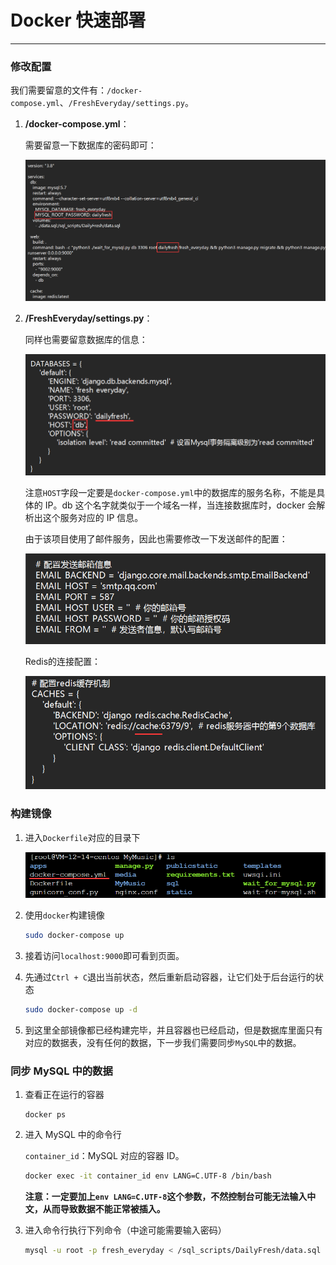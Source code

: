 # Docker 快速部署

---

### 修改配置

我们需要留意的文件有：`/docker-compose.yml`、`/FreshEveryday/settings.py`。

1. **/docker-compose.yml**：

   需要留意一下数据库的密码即可：

   ![](md-images/mysqlpassword.png)

2. **/FreshEveryday/settings.py**：

   同样也需要留意数据库的信息：

   ![](md-images/django-settings.png)

   注意`HOST`字段一定要是`docker-compose.yml`中的数据库的服务名称，不能是具体的 IP。db 这个名字就类似于一个域名一样，当连接数据库时，docker 会解析出这个服务对应的 IP 信息。
   
   由于该项目使用了邮件服务，因此也需要修改一下发送邮件的配置：
   
   ![](md-images/emailconfig.png)
   
   Redis的连接配置：
   
   ![](md-images/redisconfig.png)

### 构建镜像

1. 进入`Dockerfile`对应的目录下

   ![](md-images/dir.png)

2. 使用`docker`构建镜像

   ```bash
   sudo docker-compose up
   ```

3. 接着访问`localhost:9000`即可看到页面。

4. 先通过`Ctrl + C`退出当前状态，然后重新启动容器，让它们处于后台运行的状态

   ```bash
   sudo docker-compose up -d
   ```

5. 到这里全部镜像都已经构建完毕，并且容器也已经启动，但是数据库里面只有对应的数据表，没有任何的数据，下一步我们需要同步`MySQL`中的数据。

### 同步 MySQL 中的数据

1. 查看正在运行的容器

   ```ba
   docker ps
   ```

2. 进入 MySQL 中的命令行

   `container_id`：MySQL 对应的容器 ID。

   ```bash
   docker exec -it container_id env LANG=C.UTF-8 /bin/bash
   ```

   **注意：一定要加上`env LANG=C.UTF-8`这个参数，不然控制台可能无法输入中文，从而导致数据不能正常被插入。**

3. 进入命令行执行下列命令（中途可能需要输入密码）

   ```bash
   mysql -u root -p fresh_everyday < /sql_scripts/DailyFresh/data.sql
   ```



